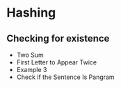 # Hashing

## Checking for existence
- Two Sum
- First Letter to Appear Twice
- Example 3
- Check if the Sentence Is Pangram